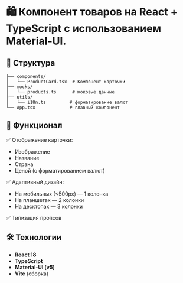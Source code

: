 # 🛍️ Компонент товаров на **React + TypeScript** с использованием **Material-UI**.

## 🔧 Структура

```src/
├── components/
│   └── ProductCard.tsx  # Компонент карточки
├── mocks/
│   └── products.ts      # моковые данные
├── utils/
│   └── i18n.ts         # форматирование валют
└── App.tsx             # главный компонент
```

## 📌 Функционал

✅ Отображение карточки:

- Изображение
- Название
- Страна
- Ценой (с форматированием валют)

✅ Адаптивный дизайн:

- На мобильных (<500px) — 1 колонка
- На планшетах — 2 колонки
- На десктопах — 3 колонки

✅ Типизация пропсов

## 🛠 Технологии

- **React 18**
- **TypeScript**
- **Material-UI (v5)**
- **Vite** (сборка)
